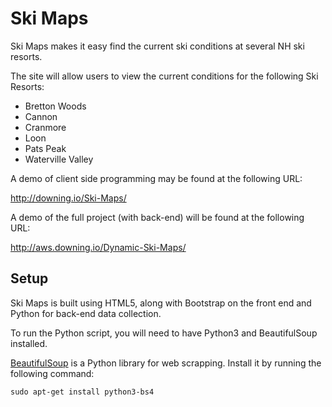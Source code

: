 # Ski Maps
Ski Maps makes it easy find the current ski conditions at several NH ski resorts.

The site will allow users to view the current conditions for the following Ski Resorts:
- Bretton Woods
- Cannon
- Cranmore
- Loon
- Pats Peak
- Waterville Valley

A demo of client side programming may be found at the following URL:

http://downing.io/Ski-Maps/

A demo of the full project (with back-end) will be found at the following URL:

http://aws.downing.io/Dynamic-Ski-Maps/

## Setup

Ski Maps is built using HTML5, along with Bootstrap on the front end and
Python for back-end data collection.

To run the Python script, you will need to have Python3 and BeautifulSoup installed.

[BeautifulSoup](http://www.crummy.com/software/BeautifulSoup/) is a Python library
for web scrapping. Install it by running the following command:

```
sudo apt-get install python3-bs4
```
